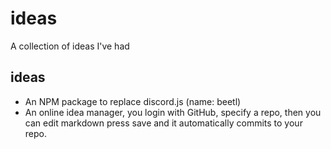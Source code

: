 # ideas

A collection of ideas I've had

## ideas

- An NPM package to replace discord.js (name: beetl)
- An online idea manager, you login with GitHub, specify a repo, then you can edit markdown press save and it automatically commits to your repo.